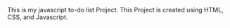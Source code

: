 This is my  javascript  to-do list Project.
This Project is created using HTML, CSS, and Javascript.
